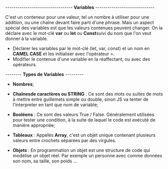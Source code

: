 --------------------------------- **Variables** -----------------------------

C'est un conteneur pour une valeur, tel un nombre à utiliser pour une addition, ou une chaîne devant faire parti d'une phrase. Mais un aspect spécial des variables est que les valeurs contenues peuvent changer.
On la déclare avec le mot-clé **var** ou **let** ou **Const**suivi du nom que l'on veut donner à la variable.


- Déclarer les variables par le mot-clé (let, var, const) et un nom en **CAMEL CASE** et les initialiser avec l'opérateur =.
- Modifier le contenue d'une variable en la réaffectant, ou avec des opèrateurs.


-------- **Types de Variables** ---------

- **Nombres**;

- **Chaînesde caractères ou STRING** : Ce sont des mots ou suites de mots à mettre entre guillemets simple ou double, sinon JS va tenter de l'interpreter en tant que nom de variable;

- **Booléens** : Ce sont des valeurs True / False. Généralement utilisées pour tester une condition, à la suite de laquel le code est exécuté de manière appropriée;

- **Tableaux** : Appelés **Array**, c'est un objet unique contenant plusieurs valeurs entre crochets séparées par des virgules.

- **Objets** : En programmation un objet est une structure de code qui modélise un objet réel. Par exemple un personne avec comme données son nom, sa taille, son poids ...

